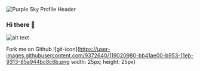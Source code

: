 ![Purple Sky Profile Header](https://user-images.githubusercontent.com/9372640/117518305-15a23e00-af54-11eb-854b-f42f6559275c.png)

### Hi there 👋 
![alt text](https://img.shields.io/badge/aramay-hello-brightgreen?style=for-the-badge&logo=appveyor "aramay")

Fork me on Github ![git-icon](https://user-images.githubusercontent.com/9372640/119020980-bb41ae00-b953-11eb-9313-85a944bc8c6b.png width: 25px; height: 25px)

<!--
**aramay/aramay** is a ✨ _special_ ✨ repository because its `README.md` (this file) appears on your GitHub profile.

Here are some ideas to get you started:

- 🔭 I’m currently working on ...
- 🌱 I’m currently learning ...
- 👯 I’m looking to collaborate on ...
- 🤔 I’m looking for help with ...
- 💬 Ask me about ...Motorcycles 
- 📫 How to reach me: ...
- 😄 Pronouns: ...
- ⚡ Fun fact: ...
-->
